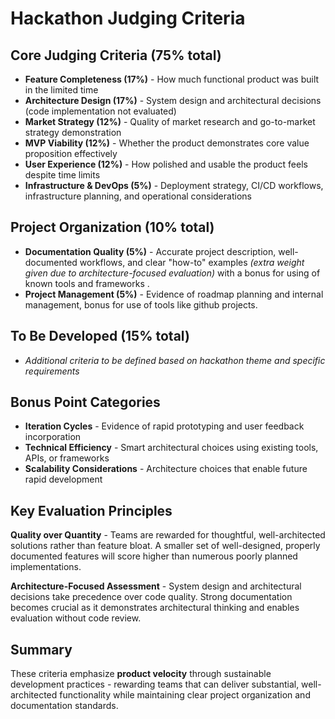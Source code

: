 # Hackathon Judging Criteria

## Core Judging Criteria (75% total)

- **Feature Completeness (17%)** - How much functional product was built in the limited time
- **Architecture Design (17%)** - System design and architectural decisions (code implementation not evaluated)
- **Market Strategy (12%)** - Quality of market research and go-to-market strategy demonstration
- **MVP Viability (12%)** - Whether the product demonstrates core value proposition effectively
- **User Experience (12%)** - How polished and usable the product feels despite time limits
- **Infrastructure & DevOps (5%)** - Deployment strategy, CI/CD workflows, infrastructure planning, and operational considerations

## Project Organization (10% total)

- **Documentation Quality (5%)** - Accurate project description, well-documented workflows, and clear "how-to" examples _(extra weight given due to architecture-focused evaluation)_ with a bonus for using of known tools and frameworks .
- **Project Management (5%)** - Evidence of roadmap planning and internal management, bonus for use of tools like github projects.

## To Be Developed (15% total)

- _Additional criteria to be defined based on hackathon theme and specific requirements_

## Bonus Point Categories

- **Iteration Cycles** - Evidence of rapid prototyping and user feedback incorporation
- **Technical Efficiency** - Smart architectural choices using existing tools, APIs, or frameworks
- **Scalability Considerations** - Architecture choices that enable future rapid development

## Key Evaluation Principles

**Quality over Quantity** - Teams are rewarded for thoughtful, well-architected solutions rather than feature bloat. A smaller set of well-designed, properly documented features will score higher than numerous poorly planned implementations.

**Architecture-Focused Assessment** - System design and architectural decisions take precedence over code quality. Strong documentation becomes crucial as it demonstrates architectural thinking and enables evaluation without code review.

## Summary

These criteria emphasize **product velocity** through sustainable development practices - rewarding teams that can deliver substantial, well-architected functionality while maintaining clear project organization and documentation standards.
